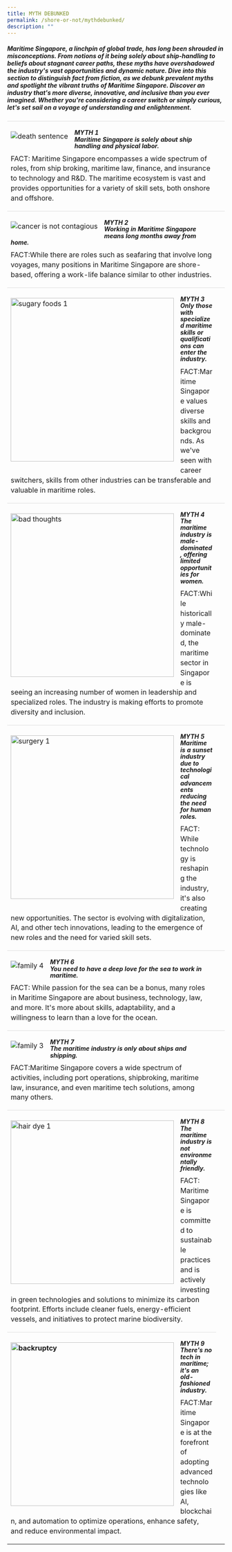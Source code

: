 ```yaml
---
title: MYTH DEBUNKED
permalink: /shore-or-not/mythdebunked/
description: ""
---
```

##### Maritime Singapore, a linchpin of global trade, has long been shrouded in misconceptions. From notions of it being solely about ship-handling to beliefs about stagnant career paths, these myths have overshadowed the industry's vast opportunities and dynamic nature. Dive into this section to distinguish fact from fiction, as we debunk prevalent myths and spotlight the vibrant truths of Maritime Singapore. Discover an industry that's more diverse, innovative, and inclusive than you ever imagined. Whether you're considering a career switch or simply curious, let's set sail on a voyage of understanding and enlightenment.

<table style="box-sizing: border-box; border-collapse: collapse; border-spacing: 0px; background-color: transparent; width: 1160px; max-width: 100%; margin-bottom: 20px;" class="table table-no border"><tbody style="box-sizing: border-box;"><tr style="box-sizing: border-box;"><td style="box-sizing: border-box; padding: 8px; line-height: 1.42857; vertical-align: top; border-top: 1px solid rgb(221, 221, 221);"><p style="box-sizing: border-box; margin: 0px 0px 10px;"><img style="box-sizing: border-box; border: 0px; vertical-align: middle; display: block; max-width: 100%; height: auto; margin: 15px 15px 15px 0px; float: left;" alt="death sentence" src="https://www.singaporecancersociety.org.sg/images/contents/Myths/death-sentence.png"></p><h5 style="box-sizing: border-box; font-family: inherit; font-weight: 700; line-height: 1.1; color: inherit; margin-top: 10px; margin-bottom: 10px; font-size: 14px;"><strong style="box-sizing: border-box; font-weight: 700;">MYTH 1</strong><br style="box-sizing: border-box;"><strong style="box-sizing: border-box; font-weight: 700;">Maritime Singapore is solely about ship handling and physical labor.</strong></h5><p style="box-sizing: border-box; margin: 0px 0px 10px;">FACT:&nbsp;Maritime Singapore encompasses a wide spectrum of roles, from ship broking, maritime law, finance, and insurance to technology and R&amp;D. The maritime ecosystem is vast and provides opportunities for a variety of skill sets, both onshore and offshore.</p></td><td style="box-sizing: border-box; padding: 8px; line-height: 1.42857; vertical-align: top; border-top: 1px solid rgb(221, 221, 221);">&nbsp;</td></tr><tr style="box-sizing: border-box;"><td style="box-sizing: border-box; padding: 8px; line-height: 1.42857; vertical-align: top; border-top: 1px solid rgb(221, 221, 221);"><p style="box-sizing: border-box; margin: 0px 0px 10px;"><img style="box-sizing: border-box; border: 0px; vertical-align: middle; display: block; max-width: 100%; height: auto; margin: 15px 15px 15px 0px; float: left;" alt="cancer is not contagious" src="https://www.singaporecancersociety.org.sg/images/contents/Myths/contagious.png"></p><h5 style="box-sizing: border-box; font-family: inherit; font-weight: 700; line-height: 1.1; color: inherit; margin-top: 10px; margin-bottom: 10px; font-size: 14px;"><strong style="box-sizing: border-box; font-weight: 700;">MYTH 2</strong><br style="box-sizing: border-box;"><strong style="box-sizing: border-box; font-weight: 700;">Working in Maritime Singapore means long months away from home.</strong></h5><p style="box-sizing: border-box; margin: 0px 0px 10px;">FACT:While there are roles such as seafaring that involve long voyages, many positions in Maritime Singapore are shore-based, offering a work-life balance similar to other industries.</p></td><td style="box-sizing: border-box; padding: 8px; line-height: 1.42857; vertical-align: top; border-top: 1px solid rgb(221, 221, 221);">&nbsp;</td></tr><tr style="box-sizing: border-box;"><td style="box-sizing: border-box; padding: 8px; line-height: 1.42857; vertical-align: top; border-top: 1px solid rgb(221, 221, 221);"><p style="box-sizing: border-box; margin: 0px 0px 10px;"><img style="box-sizing: border-box; border: 0px; vertical-align: middle; display: block; max-width: 100%; height: auto; margin: 15px 15px 15px 0px; float: left;" height="126" width="378" alt="sugary foods 1" src="https://www.singaporecancersociety.org.sg/images/contents/Myths/sugary-foods-1.jpg"></p><h5 style="box-sizing: border-box; font-family: inherit; font-weight: 700; line-height: 1.1; color: inherit; margin-top: 10px; margin-bottom: 10px; font-size: 14px;"><strong style="box-sizing: border-box; font-weight: 700;">MYTH 3</strong><br style="box-sizing: border-box;"><strong style="box-sizing: border-box; font-weight: 700;">Only those with specialized maritime skills or qualifications can enter the industry.</strong></h5><p style="box-sizing: border-box; margin: 0px 0px 10px;">FACT:Maritime Singapore values diverse skills and backgrounds. As we've seen with career switchers, skills from other industries can be transferable and valuable in maritime roles.</p></td><td style="box-sizing: border-box; padding: 8px; line-height: 1.42857; vertical-align: top; border-top: 1px solid rgb(221, 221, 221);">&nbsp;</td></tr><tr style="box-sizing: border-box;"><td style="box-sizing: border-box; padding: 8px; line-height: 1.42857; vertical-align: top; border-top: 1px solid rgb(221, 221, 221);"><p style="box-sizing: border-box; margin: 0px 0px 10px;"><img style="box-sizing: border-box; border: 0px; vertical-align: middle; display: block; max-width: 100%; height: auto; margin: 15px 15px 15px 0px; float: left;" height="126" width="378" alt="bad thoughts" src="https://www.singaporecancersociety.org.sg/images/contents/Myths/bad-thoughts.jpg"></p><h5 style="box-sizing: border-box; font-family: inherit; font-weight: 700; line-height: 1.1; color: inherit; margin-top: 10px; margin-bottom: 10px; font-size: 14px;"><strong style="box-sizing: border-box; font-weight: 700;">MYTH 4</strong><br style="box-sizing: border-box;"><strong style="box-sizing: border-box; font-weight: 700;">The maritime industry is male-dominated, offering limited opportunities for women.</strong></h5><p style="box-sizing: border-box; margin: 0px 0px 10px;">FACT:While historically male-dominated, the maritime sector in Singapore is seeing an increasing number of women in leadership and specialized roles. The industry is making efforts to promote diversity and inclusion.</p></td><td style="box-sizing: border-box; padding: 8px; line-height: 1.42857; vertical-align: top; border-top: 1px solid rgb(221, 221, 221);">&nbsp;</td></tr><tr style="box-sizing: border-box;"><td style="box-sizing: border-box; padding: 8px; line-height: 1.42857; vertical-align: top; border-top: 1px solid rgb(221, 221, 221);"><p style="box-sizing: border-box; margin: 0px 0px 10px;"><img style="box-sizing: border-box; border: 0px; vertical-align: middle; display: block; max-width: 100%; height: auto; margin: 15px 15px 15px 0px; float: left;" height="126" width="378" alt="surgery 1" src="https://www.singaporecancersociety.org.sg/images/contents/Myths/surgery-1.jpg"></p><h5 style="box-sizing: border-box; font-family: inherit; font-weight: 700; line-height: 1.1; color: inherit; margin-top: 10px; margin-bottom: 10px; font-size: 14px;"><strong style="box-sizing: border-box; font-weight: 700;">MYTH 5</strong><br style="box-sizing: border-box;"><strong style="box-sizing: border-box; font-weight: 700;">Maritime is a sunset industry due to technological advancements reducing the need for human roles.</strong></h5><p style="box-sizing: border-box; margin: 0px 0px 10px;">FACT: While technology is reshaping the industry, it's also creating new opportunities. The sector is evolving with digitalization, AI, and other tech innovations, leading to the emergence of new roles and the need for varied skill sets.</p></td><td style="box-sizing: border-box; padding: 8px; line-height: 1.42857; vertical-align: top; border-top: 1px solid rgb(221, 221, 221);">&nbsp;</td></tr><tr style="box-sizing: border-box;"><td style="box-sizing: border-box; padding: 8px; line-height: 1.42857; vertical-align: top; border-top: 1px solid rgb(221, 221, 221);"><p style="box-sizing: border-box; margin: 0px 0px 10px;"><img style="box-sizing: border-box; border: 0px; vertical-align: middle; display: block; max-width: 100%; height: auto; margin: 15px 15px 15px 0px; float: left;" alt="family 4" src="https://www.singaporecancersociety.org.sg/images/contents/Myths/family-4.png"></p><h5 style="box-sizing: border-box; font-family: inherit; font-weight: 700; line-height: 1.1; color: inherit; margin-top: 10px; margin-bottom: 10px; font-size: 14px;"><strong style="box-sizing: border-box; font-weight: 700;">MYTH 6</strong><br style="box-sizing: border-box;"><strong style="box-sizing: border-box; font-weight: 700;">You need to have a deep love for the sea to work in maritime.</strong></h5><p style="box-sizing: border-box; margin: 0px 0px 10px;">FACT: While passion for the sea can be a bonus, many roles in Maritime Singapore are about business, technology, law, and more. It's more about skills, adaptability, and a willingness to learn than a love for the ocean.</p></td><td style="box-sizing: border-box; padding: 8px; line-height: 1.42857; vertical-align: top; border-top: 1px solid rgb(221, 221, 221);">&nbsp;</td></tr><tr style="box-sizing: border-box;"><td style="box-sizing: border-box; padding: 8px; line-height: 1.42857; vertical-align: top; border-top: 1px solid rgb(221, 221, 221);"><p style="box-sizing: border-box; margin: 0px 0px 10px;"><img style="box-sizing: border-box; border: 0px; vertical-align: middle; display: block; max-width: 100%; height: auto; margin: 15px 15px 15px 0px; float: left;" alt="family 3" src="https://www.singaporecancersociety.org.sg/images/contents/Myths/family-3.png"></p><h5 style="box-sizing: border-box; font-family: inherit; font-weight: 700; line-height: 1.1; color: inherit; margin-top: 10px; margin-bottom: 10px; font-size: 14px;"><strong style="box-sizing: border-box; font-weight: 700;">MYTH 7</strong><br style="box-sizing: border-box;"><strong style="box-sizing: border-box; font-weight: 700;">The maritime industry is only about ships and shipping.</strong></h5><p style="box-sizing: border-box; margin: 0px 0px 10px;">FACT:Maritime Singapore covers a wide spectrum of activities, including port operations, shipbroking, maritime law, insurance, and even maritime tech solutions, among many others.</p></td><td style="box-sizing: border-box; padding: 8px; line-height: 1.42857; vertical-align: top; border-top: 1px solid rgb(221, 221, 221);">&nbsp;</td></tr><tr style="box-sizing: border-box;"><td style="box-sizing: border-box; padding: 8px; line-height: 1.42857; vertical-align: top; border-top: 1px solid rgb(221, 221, 221);"><p style="box-sizing: border-box; margin: 0px 0px 10px;"><img style="box-sizing: border-box; border: 0px; vertical-align: middle; display: block; max-width: 100%; height: auto; margin: 15px 15px 15px 0px; float: left;" height="126" width="378" alt="hair dye 1" src="https://www.singaporecancersociety.org.sg/images/contents/Myths/hair-dye-1.jpg"></p><h5 style="box-sizing: border-box; font-family: inherit; font-weight: 700; line-height: 1.1; color: inherit; margin-top: 10px; margin-bottom: 10px; font-size: 14px;"><strong style="box-sizing: border-box; font-weight: 700;">MYTH 8</strong><br style="box-sizing: border-box;"><strong style="box-sizing: border-box; font-weight: 700;">The maritime industry is not environmentally friendly.<br style="box-sizing: border-box;"></strong></h5><p style="box-sizing: border-box; margin: 0px 0px 10px;">FACT: Maritime Singapore is committed to sustainable practices and is actively investing in green technologies and solutions to minimize its carbon footprint. Efforts include cleaner fuels, energy-efficient vessels, and initiatives to protect marine biodiversity.</p></td><td style="box-sizing: border-box; padding: 8px; line-height: 1.42857; vertical-align: top; border-top: 1px solid rgb(221, 221, 221);">&nbsp;</td></tr><tr style="box-sizing: border-box;"><td style="box-sizing: border-box; padding: 8px; line-height: 1.42857; vertical-align: top; border-top: 1px solid rgb(221, 221, 221);"><p style="box-sizing: border-box; margin: 0px 0px 10px;"><strong style="box-sizing: border-box; font-weight: 700;"><img style="box-sizing: border-box; border: 0px; vertical-align: middle; display: block; max-width: 100%; height: auto; margin: 15px 15px 15px 0px; float: left;" height="126" width="378" alt="backruptcy" src="https://www.singaporecancersociety.org.sg/images/contents/Myths/backruptcy.jpg"></strong></p><h5 style="box-sizing: border-box; font-family: inherit; font-weight: 700; line-height: 1.1; color: inherit; margin-top: 10px; margin-bottom: 10px; font-size: 14px;"><strong style="box-sizing: border-box; font-weight: 700;">MYTH 9</strong><br style="box-sizing: border-box;"><strong style="box-sizing: border-box; font-weight: 700;">There's no tech in maritime; it's an old-fashioned industry.</strong></h5><p style="box-sizing: border-box; margin: 0px 0px 10px;"><span style="box-sizing: border-box; line-height: 1.42857; background-color: transparent;">FACT:Maritime Singapore is at the forefront of adopting advanced technologies like AI, blockchain, and automation to optimize operations, enhance safety, and reduce environmental impact.</span></p></td></tr></tbody></table>